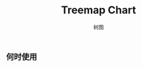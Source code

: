 ﻿---
category: Components
type: 图表
title: Treemap Chart
subtitle: 树图
cols: 1
cover: 
---



## 何时使用

